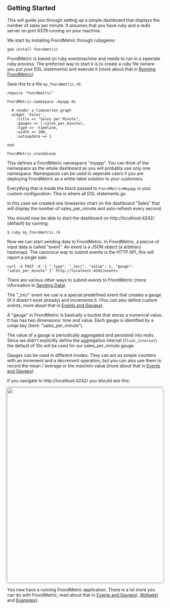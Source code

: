 Getting Started
---------------

This will guide you through setting up a simple dashboard that displays the number of
sales per minute. It assumes that you have ruby and a redis server on port 6379 running
on your machine.

We start by installing FnordMetric through rubygems:

    gem install fnordmetric

FnordMetric is based on ruby eventmachine and needs to run in a seperate ruby process.
The preferred way to start it is to create a ruby file (where you put your DSL statements)
and execute it (more about that in [Running FnordMetric](/documentation/classic_running_fm))

Save this to a file `my_fnordmetric.rb`

    require "fnordmetric"

    FnordMetric.namespace :myapp do

      # render a timeseries graph
      widget 'Sales',
        :title => "Sales per Minute",
        :gauges => [:sales_per_minute],
        :type => :timeline,
        :width => 100,
        :autoupdate => 1

    end

    FnordMetric.standalone

This defines a FnordMetric namespace "myapp". You can think of the namespace as the whole
dashboard as you will probably use only one namespace. Namespaces can be used to seperate
users if you are deploying FnordMetric as a white-label solution to your customers.

Everything that is inside the block passed to `FnordMetric#myapp` is your custom configuration.
This is where all DSL statements go.

In this case we created one timeseries chart on the dashboard "Sales" that will display
the number of sales_per_minute and auto-refresh every second.

You should now be able to start the dashboard on http://localhost:4242/ (default) by running:

    $ ruby my_fnordmetric.rb


Now we can start sending data to FnordMetric. In FnordMetric, a piecce of input data is called
"event". An event is a JSON object (a arbitrary hashmap). The canonical way to submit events is
the HTTP API, this will report a single sale:

    curl -X POST -d '{ "_type": "_incr", "value": 1, "gauge": "sales_per_minute" }' http://localhost:4242/events

There are various other ways to submit events to FnordMetric (more information in [Sending Data](/documentation/classic_sending_data)).

The "_incr" event we use is a special predefined event that creates a gauge (if it doesn't exist
already) and increments it. (You can also define custom events, more about that in [Events and Gauges](/documentation/classic_event_handlers)).

A "gauge" in FnordMetric is basically a bucket that stores a numerical value. It has has two
dimensions: time and value. Each gauge is identified by a uniqe key (here: "sales_per_minute").

The value of a gauge is periodically aggregated and persisted into redis. Since we didn't explicitly
define the aggregation interval (`flush_interval`) the default of 10s will be used for our
sales_per_minute gauge.

Gauges can be used in different modes: They can act as simple counters with an increment and
a decrement operation, but you can also use them to record the mean / average or the max/min
value (more about that in [Events and Gauges](/documentation/classic_event_handlers)).


If you navigate to http://localhost:4242/ you should see this:

<img src="/img/simple_example_screen.png" width="630" style="box-shadow:0 0 8px rgba(0,0,0,.4);" />


You now have a running FnordMetric application. There is a lot more you can do with FnordMetric, read about that in [Events and Gauges](/documentation/classic_event_handlers)), [Widgets](/documentation/classic_widgets)) and [Examples](/documentation/classic_examples)).

